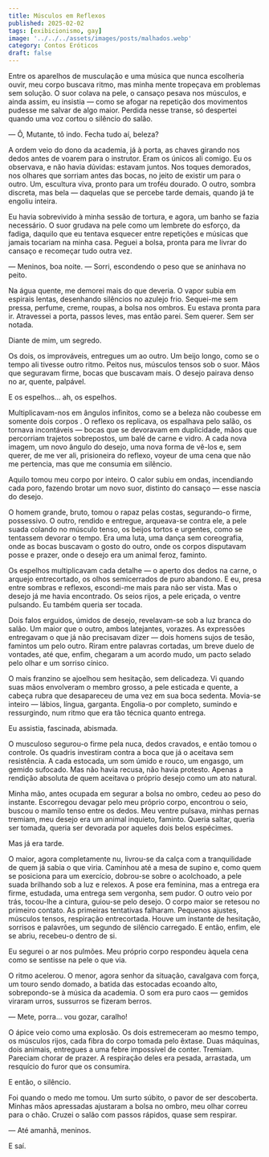 ```yaml
---
title: Músculos em Reflexos
published: 2025-02-02
tags: [exibicionismo, gay]
image: '../../../assets/images/posts/malhados.webp'
category: Contos Eróticos
draft: false
---
```

Entre os aparelhos de musculação e uma música que nunca escolheria ouvir, meu corpo buscava ritmo, mas minha mente tropeçava em problemas sem solução. O suor colava na pele, o cansaço pesava nos músculos, e ainda assim, eu insistia — como se afogar na repetição dos movimentos pudesse me salvar de algo maior. Perdida nesse transe, só despertei quando uma voz cortou o silêncio do salão.

— Ô, Mutante, tô indo. Fecha tudo aí, beleza?

A ordem veio do dono da academia, já à porta, as chaves girando nos dedos antes de voarem para o instrutor. Eram os únicos ali comigo. Eu os observava, e não havia dúvidas: estavam juntos. Nos toques demorados, nos olhares que sorriam antes das bocas, no jeito de existir um para o outro. Um, escultura viva, pronto para um troféu dourado. O outro, sombra discreta, mas bela — daquelas que se percebe tarde demais, quando já te engoliu inteira.

Eu havia sobrevivido à minha sessão de tortura, e agora, um banho se fazia necessário. O suor grudava na pele como um lembrete do esforço, da fadiga, daquilo que eu tentava esquecer entre repetições e músicas que jamais tocariam na minha casa. Peguei a bolsa, pronta para me livrar do cansaço e recomeçar tudo outra vez.

— Meninos, boa noite. — Sorri, escondendo o peso que se aninhava no peito.

Na água quente, me demorei mais do que deveria. O vapor subia em espirais lentas, desenhando silêncios no azulejo frio. Sequei-me sem pressa, perfume, creme, roupas, a bolsa nos ombros. Eu estava pronta para ir. Atravessei a porta, passos leves, mas então parei. Sem querer. Sem ser notada.

Diante de mim, um segredo.

Os dois, os improváveis, entregues um ao outro. Um beijo longo, como se o tempo ali tivesse outro ritmo. Peitos nus, músculos tensos sob o suor. Mãos que seguravam firme, bocas que buscavam mais. O desejo pairava denso no ar, quente, palpável.

E os espelhos… ah, os espelhos.

Multiplicavam-nos em ângulos infinitos, como se a beleza não coubesse em somente dois corpos . O reflexo os replicava, os espalhava pelo salão, os tornava incontáveis — bocas que se devoravam em duplicidade, mãos que percorriam trajetos sobrepostos, um balé de carne e vidro. A cada nova imagem, um novo ângulo do desejo, uma nova forma de vê-los e, sem querer, de me ver ali, prisioneira do reflexo, voyeur de uma cena que não me pertencia, mas que me consumia em silêncio.

Aquilo tomou meu corpo por inteiro. O calor subiu em ondas, incendiando cada poro, fazendo brotar um novo suor, distinto do cansaço — esse nascia do desejo.

O homem grande, bruto, tomou o rapaz pelas costas, segurando-o firme, possessivo. O outro, rendido e entregue, arqueava-se contra ele, a pele suada colando no músculo tenso, os beijos tortos e urgentes, como se tentassem devorar o tempo. Era uma luta, uma dança sem coreografia, onde as bocas buscavam o gosto do outro, onde os corpos disputavam posse e prazer, onde o desejo era um animal feroz, faminto.

Os espelhos multiplicavam cada detalhe — o aperto dos dedos na carne, o arquejo entrecortado, os olhos semicerrados de puro abandono. E eu, presa entre sombras e reflexos, escondi-me mais para não ser vista. Mas o desejo já me havia encontrado. Os seios rijos, a pele eriçada, o ventre pulsando. Eu também queria ser tocada.

Dois falos erguidos, úmidos de desejo, revelavam-se sob a luz branca do salão. Um maior que o outro, ambos latejantes, vorazes. As expressões entregavam o que já não precisavam dizer — dois homens sujos de tesão, famintos um pelo outro. Riram entre palavras cortadas, um breve duelo de vontades, até que, enfim, chegaram a um acordo mudo, um pacto selado pelo olhar e um sorriso cínico.

O mais franzino se ajoelhou sem hesitação, sem delicadeza. Vi quando suas mãos envolveram o membro grosso, a pele esticada e quente, a cabeça rubra que desapareceu de uma vez em sua boca sedenta. Movia-se inteiro — lábios, língua, garganta. Engolia-o por completo, sumindo e ressurgindo, num ritmo que era tão técnica quanto entrega.

Eu assistia, fascinada, abismada.

O musculoso segurou-o firme pela nuca, dedos cravados, e então tomou o controle. Os quadris investiram contra a boca que já o aceitava sem resistência. A cada estocada, um som úmido e rouco, um engasgo, um gemido sufocado. Mas não havia recusa, não havia protesto. Apenas a rendição absoluta de quem aceitava o próprio desejo como um ato natural.

Minha mão, antes ocupada em segurar a bolsa no ombro, cedeu ao peso do instante. Escorregou devagar pelo meu próprio corpo, encontrou o seio, buscou o mamilo tenso entre os dedos. Meu ventre pulsava, minhas pernas tremiam, meu desejo era um animal inquieto, faminto. Queria saltar, queria ser tomada, queria ser devorada por aqueles dois belos espécimes.

Mas já era tarde.

O maior, agora completamente nu, livrou-se da calça com a tranquilidade de quem já sabia o que viria. Caminhou até a mesa de supino e, como quem se posiciona para um exercício, dobrou-se sobre o acolchoado, a pele suada brilhando sob a luz e relexos. A pose era feminina, mas a entrega era firme, estudada, uma entrega sem vergonha, sem pudor. O outro veio por trás, tocou-lhe a cintura, guiou-se pelo desejo. O corpo maior se retesou no primeiro contato. As primeiras tentativas falharam. Pequenos ajustes, músculos tensos, respiração entrecortada. Houve um instante de hesitação, sorrisos e palavrões, um segundo de silêncio carregado. E então, enfim, ele se abriu, recebeu-o dentro de si.

Eu segurei o ar nos pulmões. Meu próprio corpo respondeu àquela cena como se sentisse na pele o que via.

O ritmo acelerou. O menor, agora senhor da situação, cavalgava com força, um touro sendo domado, a batida das estocadas ecoando alto, sobrepondo-se à música da academia. O som era puro caos — gemidos viraram urros, sussurros se fizeram berros.

— Mete, porra… vou gozar, caralho!

O ápice veio como uma explosão. Os dois estremeceram ao mesmo tempo, os músculos rijos, cada fibra do corpo tomada pelo êxtase. Duas máquinas, dois animais, entregues a uma febre impossível de conter. Tremiam. Pareciam chorar de prazer. A respiração deles era pesada, arrastada, um resquício do furor que os consumira.

E então, o silêncio.

Foi quando o medo me tomou. Um surto súbito, o pavor de ser descoberta. Minhas mãos apressadas ajustaram a bolsa no ombro, meu olhar correu para o chão. Cruzei o salão com passos rápidos, quase sem respirar.

— Até amanhã, meninos.

E saí.